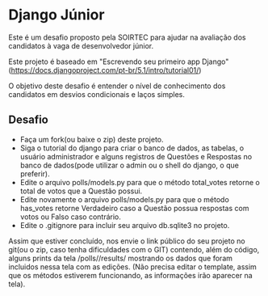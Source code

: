 # Django Júnior

Este é um desafio proposto pela SOIRTEC para ajudar na avaliação dos candidatos à vaga de desenvolvedor júnior.



Este projeto é baseado em "Escrevendo seu primeiro app Django" (https://docs.djangoproject.com/pt-br/5.1/intro/tutorial01/)

O objetivo deste desafio é entender o nível de conhecimento dos candidatos em desvios condicionais e laços simples.


## Desafio

 - Faça um fork(ou baixe o zip) deste projeto.
 - Siga o tutorial do django para criar o banco de dados, as tabelas, o usuário administrador e alguns registros de Questões e Respostas no banco de dados(pode utilizar o admin ou o shell do django, o que preferir).
 - Edite o arquivo polls/models.py para que o método total_votes retorne o total de votos que a Questão possui.
 - Edite novamente o arquivo polls/models.py para que o método has_votes retorne Verdadeiro caso a Questão possua respostas com votos ou Falso caso contrário.
 - Edite o .gitignore para incluir seu arquivo db.sqlite3 no projeto.

 Assim que estiver concluído, nos envie o link público do seu projeto no git(ou o zip, caso tenha dificuldades com o GIT) contendo, além do código, alguns prints da tela /polls/<id>/results/ mostrando os dados que foram incluidos nessa tela com as edições. (Não precisa editar o template, assim que os métodos estiverem funcionando, as informações irão aparecer na tela).

